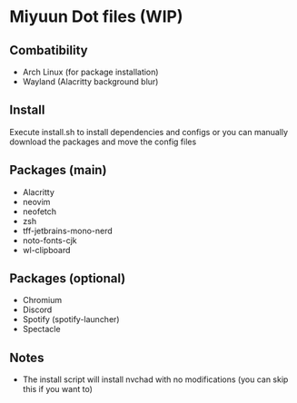 # Miyuun Dot files (WIP)

## Combatibility 
- Arch Linux (for package installation)
- Wayland (Alacritty background blur)

## Install
Execute install.sh to install dependencies and configs or you can manually download the packages and move the config files

## Packages (main)
- Alacritty
- neovim
- neofetch
- zsh
- tff-jetbrains-mono-nerd
- noto-fonts-cjk
- wl-clipboard

## Packages (optional)
- Chromium
- Discord
- Spotify (spotify-launcher)
- Spectacle

## Notes
- The install script will install nvchad with no modifications (you can skip this if you want to)
